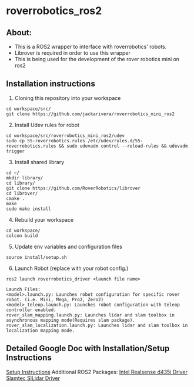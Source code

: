 # roverrobotics_ros2
## About:
- This is a ROS2 wrapper to interface with roverrobotics' robots.
- Librover is required in order to use this wrapper
- This is being used for the development of the rover robotics mini on ros2

## Installation instructions

1. Cloning this repository into your workspace
```
cd workspace/src/
git clone https://github.com/jackarivera/roverrobotics_mini_ros2 
```
2. Install Udev rules for robot
```
cd workspace/src/roverrobotics_mini_ros2/udev
sudo cp 55-roverrobotics.rules /etc/udev/rules.d/55-roverrobotics.rules && sudo udevadm control --reload-rules && udevadm trigger
```
3. Install shared library
``` 
cd ~/
mkdir library/
cd library/
git clone https://github.com/RoverRobotics/librover
cd librover/
cmake .
make
sudo make install 
```
4. Rebuild your workspace
```
cd workspace/
colcon build
```
5. Update env variables and configuration files 
```
source install/setup.sh
```
6. Launch Robot (replace <launch file name> with your robot config.)
```
ros2 launch roverrobotics_driver <launch file name>
```
  ```
  Launch Files:
  <model>.launch.py: Launches robot configuration for specific rover robot. (i.e. Mini, Mega, Pro2, Zero2)
  <model>_teleop.launch.py: Launches robot configuration with teleop controller enabled.
  rover_slam_mapping.launch.py: Launches lidar and slam toolbox in asynchronous mapping mode(Requires slam package).
  rover_slam_localization.launch.py: Launches lidar and slam toolbox in localization mapping mode.
  ```
## Detailed Google Doc with Installation/Setup Instructions
[Setup Instructions](https://docs.google.com/document/d/1U1tGi4dLHvz1jjJ7PQ9zkREM9P-C8m2a0YD0BKWqybM/edit?usp=sharing)
Additional ROS2 Packages:
[Intel Realsense d435i Driver](https://github.com/IntelRealSense/realsense-ros)
[Slamtec SlLidar Driver](https://github.com/Slamtec/sllidar_ros2)

